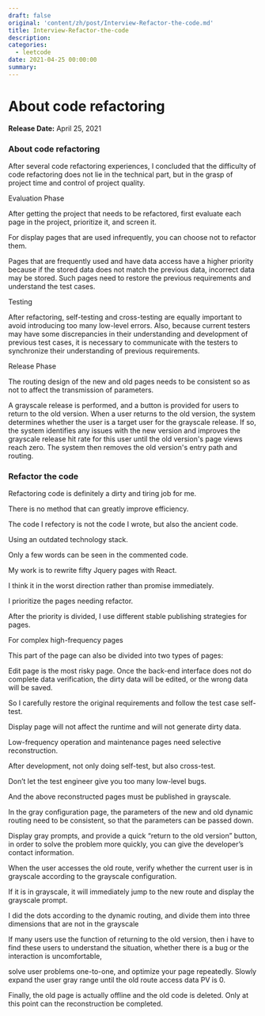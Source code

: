 ```yaml
---
draft: false
original: 'content/zh/post/Interview-Refactor-the-code.md'
title: Interview-Refactor-the-code
description: 
categories:
  - leetcode
date: 2021-04-25 00:00:00
summary: 
---
```


# About code refactoring

**Release Date:** April 25, 2021

### About code refactoring

After several code refactoring experiences, I concluded that the difficulty of code refactoring does not lie in the technical part, but in the grasp of project time and control of project quality.

Evaluation Phase

After getting the project that needs to be refactored, first evaluate each page in the project, prioritize it, and screen it.

For display pages that are used infrequently, you can choose not to refactor them.

Pages that are frequently used and have data access have a higher priority because if the stored data does not match the previous data, incorrect data may be stored. Such pages need to restore the previous requirements and understand the test cases.

Testing

After refactoring, self-testing and cross-testing are equally important to avoid introducing too many low-level errors. Also, because current testers may have some discrepancies in their understanding and development of previous test cases, it is necessary to communicate with the testers to synchronize their understanding of previous requirements.

Release Phase

The routing design of the new and old pages needs to be consistent so as not to affect the transmission of parameters.

A grayscale release is performed, and a button is provided for users to return to the old version. When a user returns to the old version, the system determines whether the user is a target user for the grayscale release. If so, the system identifies any issues with the new version and improves the grayscale release hit rate for this user until the old version's page views reach zero. The system then removes the old version's entry path and routing.

### Refactor the code

Refactoring code is definitely a dirty and tiring job for me.

There is no method that can greatly improve efficiency.

The code I refectory is not the code I wrote, but also the ancient code.

Using an outdated technology stack.

Only a few words can be seen in the commented code.

My work is to rewrite fifty Jquery pages with React.

I think it in the worst direction rather than promise immediately.

I prioritize the pages needing refactor.

After the priority is divided, I use different stable publishing strategies for pages.

For complex high-frequency pages

This part of the page can also be divided into two types of pages:

Edit page is the most risky page. Once the back-end interface does not do complete data verification, the dirty data will be edited, or the wrong data will be saved.

So I carefully restore the original requirements and follow the test case self-test.

Display page will not affect the runtime and will not generate dirty data.

Low-frequency operation and maintenance pages need selective reconstruction.

After development, not only doing self-test, but also cross-test.

Don’t let the test engineer give you too many low-level bugs.

And the above reconstructed pages must be published in grayscale.

In the gray configuration page, the parameters of the new and old dynamic routing need to be consistent, so that the parameters can be passed down.

Display gray prompts, and provide a quick “return to the old version” button, in order to solve the problem more quickly, you can give the developer’s contact information.

When the user accesses the old route, verify whether the current user is in grayscale according to the grayscale configuration.

If it is in grayscale, it will immediately jump to the new route and display the grayscale prompt.

I did the dots according to the dynamic routing, and divide them into three dimensions that are not in the grayscale

If many users use the function of returning to the old version, then i have to find these users to understand the situation, whether there is a bug or the interaction is uncomfortable,

solve user problems one-to-one, and optimize your page repeatedly. Slowly expand the user gray range until the old route access data PV is 0.

Finally, the old page is actually offline and the old code is deleted. Only at this point can the reconstruction be completed.
